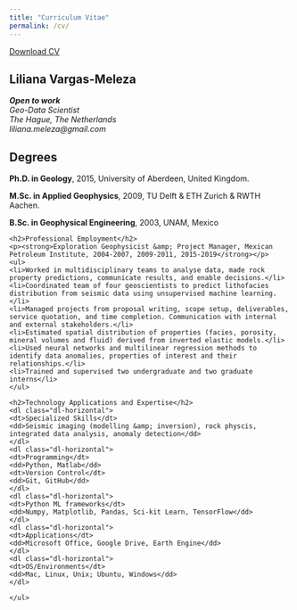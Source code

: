 ```yaml
---
title: "Curriculum Vitae"
permalink: /cv/
---
```


<div class="cv">
	<a href="/files/LVargasM-CV-geo-2020.pdf" class="btn btn-default pull-right" title="Download CV as PDF">Download CV</a>
	<div itemscope itemtype="http://data-vocabulary.org/Person">
	<span itemprop="name"><h2>Liliana Vargas-Meleza</h2></span>
	<address>
	<span itemprop="affiliation"><strong>Open to work</strong><br></span>
	<span itemprop="affiliation">Geo-Data Scientist<br></span>
	The Hague, The Netherlands<br>
	<span class="obfuscate">liliana.meleza@gmail.com</span>
	</address>
</div>
	<h2>Degrees</h2>
	<p><strong>Ph.D. in Geology</strong>, 2015, University of Aberdeen, United Kingdom.<br>
	<p><strong>M.Sc. in Applied Geophysics</strong>, 2009, TU Delft &amp; ETH Zurich &amp; RWTH Aachen.</p>
	<p><strong>B.Sc. in Geophysical Engineering</strong>, 2003, UNAM, Mexico</p>

	<h2>Professional Employment</h2>
	<p><strong>Exploration Geophysicist &amp; Project Manager, Mexican Petroleum Institute, 2004-2007, 2009-2011, 2015-2019</strong></p>
	<ul>
	<li>Worked in multidisciplinary teams to analyse data, made rock property predictions, communicate results, and enable decisions.</li>
	<li>Coordinated team of four geoscientists to predict lithofacies distribution from seismic data using unsupervised machine learning.</li>
	<li>Managed projects from proposal writing, scope setup, deliverables, service quotation, and time completion. Communication with internal and external stakeholders.</li>
	<li>Estimated spatial distribution of properties (facies, porosity, mineral volumes and fluid) derived from inverted elastic models.</li>
	<li>Used neural networks and multilinear regression methods to identify data anomalies, properties of interest and their relationships.</li>
	<li>Trained and supervised two undergraduate and two graduate interns</li>
	</ul>
		
	<h2>Technology Applications and Expertise</h2>
	<dl class="dl-horizontal">
	<dt>Specialized Skills</dt>
	<dd>Seismic imaging (modelling &amp; inversion), rock physcis, integrated data analysis, anomaly detection</dd>
	</dl>
	<dl class="dl-horizontal">
	<dt>Programming</dt>
	<dd>Python, Matlab</dd>
	<dt>Version Control</dt>
	<dd>Git, GitHub</dd>
	</dl>
	<dl class="dl-horizontal">
	<dt>Python ML frameworks</dt>
	<dd>Numpy, Matplotlib, Pandas, Sci-kit Learn, TensorFlow</dd>
	</dl>
	<dl class="dl-horizontal">
	<dt>Applications</dt>
	<dd>Microsoft Office, Google Drive, Earth Engine</dd>
	</dl>
	<dl class="dl-horizontal">
	<dt>OS/Environments</dt>
	<dd>Mac, Linux, Unix; Ubuntu, Windows</dd>
	</dl>
	
	</ul>
				
</div>

